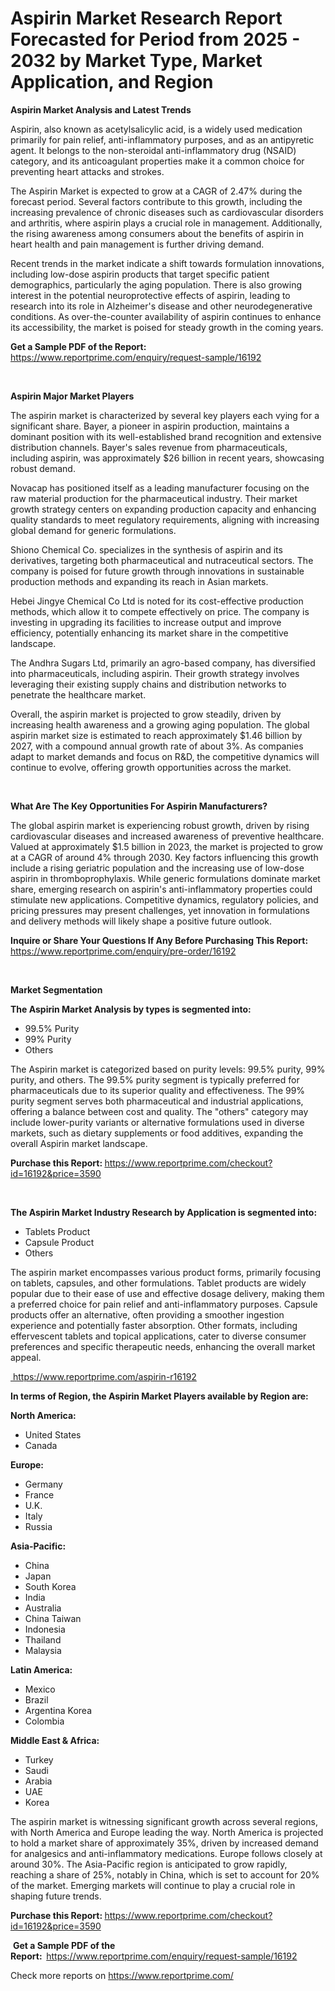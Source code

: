 <p><h1>Aspirin Market Research Report Forecasted for Period from 2025 -  2032 by Market Type, Market Application, and Region</h1></p><p><strong>Aspirin Market Analysis and Latest Trends</strong></p>
<p><p>Aspirin, also known as acetylsalicylic acid, is a widely used medication primarily for pain relief, anti-inflammatory purposes, and as an antipyretic agent. It belongs to the non-steroidal anti-inflammatory drug (NSAID) category, and its anticoagulant properties make it a common choice for preventing heart attacks and strokes.</p><p>The Aspirin Market is expected to grow at a CAGR of 2.47% during the forecast period. Several factors contribute to this growth, including the increasing prevalence of chronic diseases such as cardiovascular disorders and arthritis, where aspirin plays a crucial role in management. Additionally, the rising awareness among consumers about the benefits of aspirin in heart health and pain management is further driving demand. </p><p>Recent trends in the market indicate a shift towards formulation innovations, including low-dose aspirin products that target specific patient demographics, particularly the aging population. There is also growing interest in the potential neuroprotective effects of aspirin, leading to research into its role in Alzheimer's disease and other neurodegenerative conditions. As over-the-counter availability of aspirin continues to enhance its accessibility, the market is poised for steady growth in the coming years.</p></p>
<p><strong>Get a Sample PDF of the Report:&nbsp;</strong> <a href="https://www.reportprime.com/enquiry/request-sample/16192?utm_campaign=3582&utm_medium=2&utm_source=Github&utm_content=ia&utm_term=20032025&utm_id=aspirin">https://www.reportprime.com/enquiry/request-sample/16192</a></p>
<p>&nbsp;</p>
<p><strong>Aspirin Major Market Players</strong></p>
<p><p>The aspirin market is characterized by several key players each vying for a significant share. Bayer, a pioneer in aspirin production, maintains a dominant position with its well-established brand recognition and extensive distribution channels. Bayer's sales revenue from pharmaceuticals, including aspirin, was approximately $26 billion in recent years, showcasing robust demand.</p><p>Novacap has positioned itself as a leading manufacturer focusing on the raw material production for the pharmaceutical industry. Their market growth strategy centers on expanding production capacity and enhancing quality standards to meet regulatory requirements, aligning with increasing global demand for generic formulations.</p><p>Shiono Chemical Co. specializes in the synthesis of aspirin and its derivatives, targeting both pharmaceutical and nutraceutical sectors. The company is poised for future growth through innovations in sustainable production methods and expanding its reach in Asian markets.</p><p>Hebei Jingye Chemical Co Ltd is noted for its cost-effective production methods, which allow it to compete effectively on price. The company is investing in upgrading its facilities to increase output and improve efficiency, potentially enhancing its market share in the competitive landscape.</p><p>The Andhra Sugars Ltd, primarily an agro-based company, has diversified into pharmaceuticals, including aspirin. Their growth strategy involves leveraging their existing supply chains and distribution networks to penetrate the healthcare market.</p><p>Overall, the aspirin market is projected to grow steadily, driven by increasing health awareness and a growing aging population. The global aspirin market size is estimated to reach approximately $1.46 billion by 2027, with a compound annual growth rate of about 3%. As companies adapt to market demands and focus on R&D, the competitive dynamics will continue to evolve, offering growth opportunities across the market.</p></p>
<p>&nbsp;</p>
<p><strong>What Are The Key Opportunities For Aspirin Manufacturers?</strong></p>
<p><p>The global aspirin market is experiencing robust growth, driven by rising cardiovascular diseases and increased awareness of preventive healthcare. Valued at approximately $1.5 billion in 2023, the market is projected to grow at a CAGR of around 4% through 2030. Key factors influencing this growth include a rising geriatric population and the increasing use of low-dose aspirin in thromboprophylaxis. While generic formulations dominate market share, emerging research on aspirin's anti-inflammatory properties could stimulate new applications. Competitive dynamics, regulatory policies, and pricing pressures may present challenges, yet innovation in formulations and delivery methods will likely shape a positive future outlook.</p></p>
<p><strong>Inquire or Share Your Questions If Any Before Purchasing This Report:</strong> <a href="https://www.reportprime.com/enquiry/pre-order/16192?utm_campaign=3582&utm_medium=2&utm_source=Github&utm_content=ia&utm_term=20032025&utm_id=aspirin">https://www.reportprime.com/enquiry/pre-order/16192</a></p>
<p>&nbsp;</p>
<p><strong>Market Segmentation</strong></p>
<p><strong>The Aspirin Market Analysis by types is segmented into:</strong></p>
<p><ul><li>99.5% Purity</li><li>99% Purity</li><li>Others</li></ul></p>
<p><p>The Aspirin market is categorized based on purity levels: 99.5% purity, 99% purity, and others. The 99.5% purity segment is typically preferred for pharmaceuticals due to its superior quality and effectiveness. The 99% purity segment serves both pharmaceutical and industrial applications, offering a balance between cost and quality. The "others" category may include lower-purity variants or alternative formulations used in diverse markets, such as dietary supplements or food additives, expanding the overall Aspirin market landscape.</p></p>
<p><strong>Purchase this Report:&nbsp;</strong><a href="https://www.reportprime.com/checkout?id=16192&price=3590&utm_campaign=3582&utm_medium=2&utm_source=Github&utm_content=ia&utm_term=20032025&utm_id=aspirin">https://www.reportprime.com/checkout?id=16192&price=3590</a></p>
<p>&nbsp;</p>
<p><strong>The Aspirin Market Industry Research by Application is segmented into:</strong></p>
<p><ul><li>Tablets Product</li><li>Capsule Product</li><li>Others</li></ul></p>
<p><p>The aspirin market encompasses various product forms, primarily focusing on tablets, capsules, and other formulations. Tablet products are widely popular due to their ease of use and effective dosage delivery, making them a preferred choice for pain relief and anti-inflammatory purposes. Capsule products offer an alternative, often providing a smoother ingestion experience and potentially faster absorption. Other formats, including effervescent tablets and topical applications, cater to diverse consumer preferences and specific therapeutic needs, enhancing the overall market appeal.</p></p>
<p><a href="https://www.reportprime.com/aspirin-r16192?utm_campaign=3582&utm_medium=2&utm_source=Github&utm_content=ia&utm_term=20032025&utm_id=aspirin">&nbsp;https://www.reportprime.com/aspirin-r16192</a></p>
<p><strong>In terms of Region, the Aspirin Market Players available by Region are:</strong></p>
<p>
    <p> <strong> North America: </strong>
        <ul>
            <li>United States</li>
            <li>Canada</li>
        </ul>
        </p> 
    <p> <strong> Europe: </strong>
        <ul>
            <li>Germany</li>
            <li>France</li>
            <li>U.K.</li>
            <li>Italy</li>
            <li>Russia</li>
        </ul>
        </p> 
    <p> <strong> Asia-Pacific: </strong>
        <ul>
            <li>China</li>
            <li>Japan</li>
            <li>South Korea</li>
            <li>India</li>
            <li>Australia</li>
            <li>China Taiwan</li>
            <li>Indonesia</li>
            <li>Thailand</li>
            <li>Malaysia</li>
        </ul>
        </p> 
    <p> <strong> Latin America: </strong>
        <ul>
            <li>Mexico</li>
            <li>Brazil</li>
            <li>Argentina Korea</li>
            <li>Colombia</li>
        </ul>
        </p> 
    <p> <strong> Middle East & Africa: </strong>
        <ul>
            <li>Turkey</li>
            <li>Saudi</li>
            <li>Arabia</li>
            <li>UAE</li>
            <li>Korea</li>
        </ul>
    </p>
    </p>
<p><p>The aspirin market is witnessing significant growth across several regions, with North America and Europe leading the way. North America is projected to hold a market share of approximately 35%, driven by increased demand for analgesics and anti-inflammatory medications. Europe follows closely at around 30%. The Asia-Pacific region is anticipated to grow rapidly, reaching a share of 25%, notably in China, which is set to account for 20% of the market. Emerging markets will continue to play a crucial role in shaping future trends.</p></p>
<p><strong>Purchase this Report: </strong><a href="https://www.reportprime.com/checkout?id=16192&price=3590&utm_campaign=3582&utm_medium=2&utm_source=Github&utm_content=ia&utm_term=20032025&utm_id=aspirin">https://www.reportprime.com/checkout?id=16192&price=3590</a></p>
<p>&nbsp;<strong>Get a Sample PDF of the Report:&nbsp;&nbsp;</strong><a href="https://www.reportprime.com/enquiry/request-sample/16192?utm_campaign=3582&utm_medium=2&utm_source=Github&utm_content=ia&utm_term=20032025&utm_id=aspirin">https://www.reportprime.com/enquiry/request-sample/16192</a></p>
<p><strong></strong></p>
<p>Check more reports on <a href="https://www.reportprime.com/?utm_campaign=3582&utm_medium=2&utm_source=Github&utm_content=ia&utm_term=20032025&utm_id=aspirin">https://www.reportprime.com/</a></p>